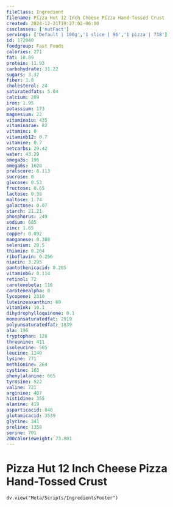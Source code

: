 ```yaml
---
fileClass: Ingredient
filename: Pizza Hut 12 Inch Cheese Pizza Hand-Tossed Crust
created: 2024-12-21T19:27:02-06:00
cssclasses: ['nutFact']
servings: ['Default | 100g','1 slice | 96','1 pizza | 738']
id: 172040
foodgroup: Fast Foods
calories: 271
fat: 10.89
protein: 11.93
carbohydrate: 31.22
sugars: 3.37
fiber: 1.8
cholesterol: 24
saturatedfats: 5.04
calcium: 209
iron: 1.95
potassium: 173
magnesium: 22
vitaminaiu: 435
vitaminarae: 82
vitaminc: 0
vitaminb12: 0.7
vitamine: 0.7
netcarbs: 29.42
water: 43.29
omega3s: 196
omega6s: 1628
pralscore: 8.113
sucrose: 0
glucose: 0.53
fructose: 0.65
lactose: 0.38
maltose: 1.74
galactose: 0.07
starch: 21.21
phosphorus: 249
sodium: 685
zinc: 1.65
copper: 0.092
manganese: 0.308
selenium: 20.5
thiamin: 0.264
riboflavin: 0.256
niacin: 3.295
pantothenicacid: 0.285
vitaminb6: 0.114
retinol: 72
carotenebeta: 116
carotenealpha: 0
lycopene: 2310
luteinzeaxanthin: 69
vitamink: 10.1
dihydrophylloquinone: 0.1
monounsaturatedfat: 2919
polyunsaturatedfat: 1839
ala: 196
tryptophan: 128
threonine: 411
isoleucine: 565
leucine: 1140
lysine: 771
methionine: 264
cystine: 163
phenylalanine: 665
tyrosine: 522
valine: 721
arginine: 487
histidine: 355
alanine: 419
asparticacid: 840
glutamicacid: 3539
glycine: 341
proline: 1358
serine: 701
200calorieweight: 73.801
---
```


# Pizza Hut 12 Inch Cheese Pizza Hand-Tossed Crust

```dataviewjs
dv.view("Meta/Scripts/IngredientsFooter")
```